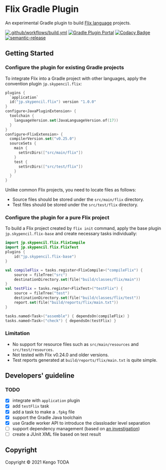 # Flix Gradle Plugin

An experimental Gradle plugin to build [Flix language](https://flix.dev/) projects.

[![.github/workflows/build.yml](https://github.com/KengoTODA/flix-gradle-plugin/actions/workflows/build.yml/badge.svg)](https://github.com/KengoTODA/flix-gradle-plugin/actions/workflows/build.yml)
[![Gradle Plugin Portal](https://img.shields.io/maven-metadata/v?label=Plugin+Portal&metadataUrl=https%3A%2F%2Fplugins.gradle.org%2Fm2%2Fjp%2Fskypencil%2Fflix%2Fflix-gradle-plugin%2Fmaven-metadata.xml)](https://plugins.gradle.org/plugin/jp.skypencil.flix)
[![Codacy Badge](https://app.codacy.com/project/badge/Grade/e9d2cc3c9644462196d554e884ee4ce1)](https://www.codacy.com/gh/KengoTODA/flix-gradle-plugin/dashboard?utm_source=github.com&amp;utm_medium=referral&amp;utm_content=KengoTODA/flix-gradle-plugin&amp;utm_campaign=Badge_Grade)
[![semantic-release](https://img.shields.io/badge/%20%20%F0%9F%93%A6%F0%9F%9A%80-semantic--release-e10079.svg)](https://github.com/semantic-release/semantic-release)

## Getting Started
### Configure the plugin for existing Gradle projects

To integrate Flix into a Gradle project with other languages, apply the convention plugin `jp.skypencil.flix`:

```kotlin
plugins {
  `application`
  id("jp.skypencil.flix") version "1.0.0"
}
configure<JavaPluginExtension> {
  toolchain {
    languageVersion.set(JavaLanguageVersion.of(17))
  }
}
configure<FlixExtension> {
  compilerVersion.set("v0.25.0")
  sourceSets {
    main {
      setSrcDirs(["src/main/flix"])
    }
    test {
      setSrcDirs(["src/test/flix"])
    }
  }
}
```

Unlike common Flix projects, you need to locate files as follows:

* Source files should be stored under the `src/main/flix` directory.
* Test files should be stored under the `src/test/flix` directory.

### Configure the plugin for a pure Flix project

To build a Flix project created by `flix init` command, apply the base plugin `jp.skypencil.flix-base` and create necessary tasks individually:

```kotlin
import jp.skypencil.flix.FlixCompile
import jp.skypencil.flix.FlixTest
plugins {
    id("jp.skypencil.flix-base")
}

val compileFlix = tasks.register<FlixCompile>("compileFlix") {
    source = fileTree("src")
    destinationDirectory.set(file("build/classes/flix/main"))
}
val testFlix = tasks.register<FlixTest>("testFlix") {
    source = fileTree("test")
    destinationDirectory.set(file("build/classes/flix/test"))
    report.set(file("build/reports/flix/main.txt"))
}

tasks.named<Task>("assemble") { dependsOn(compileFlix) }
tasks.named<Task>("check") { dependsOn(testFlix) }
```

### Limitation

* No support for resource files such as `src/main/resources` and `src/test/resources`.
* Not tested with Flix v0.24.0 and older versions.
* Test reports generated at `build/reports/flix/main.txt` is quite simple.

## Developers' guideline
### TODO

* [x] integrate with `application` plugin
* [x] add `testFlix` task
* [x] add a task to make a `.fpkg` file
* [x] support the Gradle Java toolchain
* [x] use Gradle worker API to introduce the classloader level separation
* [ ] support dependency management (based on [an investigation](https://gist.github.com/KengoTODA/3598bcd784d2904948fc38e40fef637e))
* [ ] create a JUnit XML file based on test result

## Copyright

Copyright &copy; 2021 Kengo TODA
